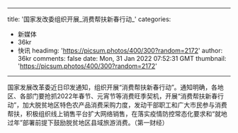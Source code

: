 
---
title: '国家发改委组织开展_消费帮扶新春行动_'
categories: 
 - 新媒体
 - 36kr
 - 快讯
headimg: 'https://picsum.photos/400/300?random=2172'
author: 36kr
comments: false
date: Mon, 31 Jan 2022 07:52:31 GMT
thumbnail: 'https://picsum.photos/400/300?random=2172'
---

<div>   
国家发展改革委近日印发通知，组织开展“消费帮扶新春行动”。通知明确，各地区、各部门要抢抓2022年春节、元宵节等消费旺季契机，开展“消费帮扶新春行动”，加大脱贫地区特色农产品消费采购力度，发动干部职工和广大市民参与消费帮扶，积极组织线上销售平台扩大网络销售，在落实疫情防控常态化要求和“就地过年”部署前提下鼓励脱贫地区县域旅游消费。（第一财经）  
</div>
            